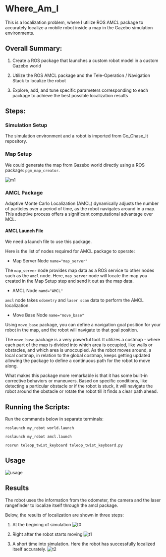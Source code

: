 # Where_Am_I

This is a localization problem, where I utilize ROS AMCL package to accurately localize a mobile robot inside a map in the Gazebo simulation environments.

## Overall Summary:

1. Create a ROS package that launches a custom robot model in a custom Gazebo world

2. Utilize the ROS AMCL package and the Tele-Operation / Navigation Stack to localize the robot

3. Explore, add, and tune specific parameters corresponding to each package to achieve the best possible localization results

## Steps:

### Simulation Setup

The simulation environment and a robot is imported from Go_Chase_It repository. 


### Map Setup

We could generate the map from Gazebo world directly using a ROS package: `pgm_map_creator`.

![m1](https://user-images.githubusercontent.com/7389485/57892561-37004180-77f4-11e9-90fe-16666d707070.JPG)

### AMCL Package

Adaptive Monte Carlo Localization (AMCL) dynamically adjusts the number of particles over a period of time, as the robot navigates around in a map. 
This adaptive process offers a significant computational advantage over MCL.

#### AMCL Launch File

We need a launch file to use this package. 

Here is the list of nodes required for AMCL package to operate:
- Map Server Node `name="map_server"`

The `map_server` node provides map data as a ROS service to other nodes such as the `amcl` node. 
Here, `map_server` node will locate the map you created in the Map Setup step and send it out as the map data.
- AMCL Node `namd="AMCL"`

 `amcl` node takes `odometry` and `laser scan` data to perform the AMCL localization.
- Move Base Node `name="move_base"`

Using `move_base` package, you can define a navigation goal position for your robot in the map, and the robot will navigate to that goal position. 

The `move_base` package is a very powerful tool. 
It utilizes a costmap - where each part of the map is divided into which area is occupied, like walls or obstacles, and which area is unoccupied. 
As the robot moves around, a local costmap, in relation to the global costmap, keeps getting updated allowing the package to define a continuous path for the robot to move along.

What makes this package more remarkable is that it has some built-in corrective behaviors or maneuvers. 
Based on specific conditions, like detecting a particular obstacle or if the robot is stuck, it will navigate the robot around the obstacle or rotate the robot till it finds a clear path ahead.

## Running the Scripts:

Run the commands below in separate terminals:

`roslaunch my_robot world.launch`

`roslaunch my_robot amcl.launch`

`rosrun teleop_twist_keyboard teleop_twist_keyboard.py`

## Usage

![usage](https://user-images.githubusercontent.com/7389485/58052502-d6317b80-7b09-11e9-952c-507c58119510.JPG)

## Results

The robot uses the information from the odometer, the camera and the laser rangefinder to localize itself through the amcl package.

Below, the results of localization are shown in three steps:
1. At the begining of simulation
![t0](https://user-images.githubusercontent.com/7389485/58052505-d6317b80-7b09-11e9-9c99-91c7be1fa511.JPG)

2. Right after the robot starts moving 
![t1](https://user-images.githubusercontent.com/7389485/58052504-d6317b80-7b09-11e9-9187-39b5b0d02995.JPG)

3. A short time into simulation. Here the robot has successfully localized itself accurately.
![t2](https://user-images.githubusercontent.com/7389485/58052503-d6317b80-7b09-11e9-9ecb-3d36729d5bb5.JPG)
